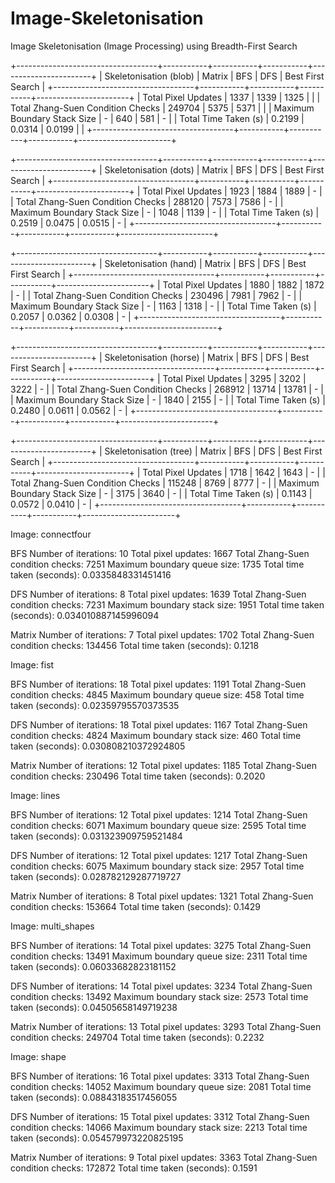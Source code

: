 # Image-Skeletonisation
Image Skeletonisation (Image Processing) using Breadth-First Search

+-----------------------------------+-----------+-----------+-----------+-----------------------+
| Skeletonisation (blob)            | Matrix    | BFS       | DFS       | Best First Search     |
+-----------------------------------+-----------+-----------+-----------+-----------------------+
| Total Pixel Updates               | 1337      | 1339      | 1325      |                       |
| Total Zhang-Suen Condition Checks | 249704    | 5375      | 5371      |                       |
| Maximum Boundary Stack Size       | -         | 640       | 581       | -                     |
| Total Time Taken (s)              | 0.2199    | 0.0314    | 0.0199    |                       |
+-----------------------------------+-----------+-----------+-----------+-----------------------+


+-----------------------------------+-----------+-----------+-----------+-----------------------+
| Skeletonisation (dots)            | Matrix    | BFS       | DFS       | Best First Search     |
+-----------------------------------+-----------+-----------+-----------+-----------------------+
| Total Pixel Updates               | 1923      | 1884      | 1889      | -                     |
| Total Zhang-Suen Condition Checks | 288120    | 7573      | 7586      | -                     |
| Maximum Boundary Stack Size       | -         | 1048      | 1139      | -                     |
| Total Time Taken (s)              | 0.2519    | 0.0475    | 0.0515    | -                     |
+-----------------------------------+-----------+-----------+-----------+-----------------------+


+-----------------------------------+-----------+-----------+-----------+-----------------------+
| Skeletonisation (hand)            | Matrix    | BFS       | DFS       | Best First Search     |
+-----------------------------------+-----------+-----------+-----------+-----------------------+
| Total Pixel Updates               | 1880      | 1882      | 1872      | -                     |
| Total Zhang-Suen Condition Checks | 230496    | 7981      | 7962      | -                     |
| Maximum Boundary Stack Size       | -         | 1163      | 1318      | -                     |
| Total Time Taken (s)              | 0.2057    | 0.0362    | 0.0308    | -                     |
+-----------------------------------+-----------+-----------+-----------+-----------------------+

+-----------------------------------+-----------+-----------+-----------+-----------------------+
| Skeletonisation (horse)           | Matrix    | BFS       | DFS       | Best First Search     |
+-----------------------------------+-----------+-----------+-----------+-----------------------+
| Total Pixel Updates               | 3295      | 3202      | 3222      | -                     |
| Total Zhang-Suen Condition Checks | 268912    | 13714     | 13781     | -                     |
| Maximum Boundary Stack Size       | -         | 1840      | 2155      | -                     |
| Total Time Taken (s)              | 0.2480    | 0.0611    | 0.0562    | -                     |
+-----------------------------------+-----------+-----------+-----------+-----------------------+


+-----------------------------------+-----------+-----------+-----------+-----------------------+
| Skeletonisation (tree)            | Matrix    | BFS       | DFS       | Best First Search     |
+-----------------------------------+-----------+-----------+-----------+-----------------------+
| Total Pixel Updates               | 1718      | 1642      | 1643      | -                     |
| Total Zhang-Suen Condition Checks | 115248    | 8769      | 8777      | -                     |
| Maximum Boundary Stack Size       | -         | 3175      | 3640      | -                     |
| Total Time Taken (s)              | 0.1143    | 0.0572    | 0.0410    | -                     |
+-----------------------------------+-----------+-----------+-----------+-----------------------+


Image: connectfour

BFS
Number of iterations: 10
Total pixel updates: 1667
Total Zhang-Suen condition checks: 7251
Maximum boundary queue size: 1735
Total time taken (seconds): 0.0335848331451416

DFS
Number of iterations: 8
Total pixel updates: 1639
Total Zhang-Suen condition checks: 7231
Maximum boundary stack size: 1951
Total time taken (seconds): 0.034010887145996094

Matrix
Number of iterations: 7
Total pixel updates: 1702
Total Zhang-Suen condition checks: 134456
Total time taken (seconds): 0.1218

Image: fist

BFS
Number of iterations: 18
Total pixel updates: 1191
Total Zhang-Suen condition checks: 4845
Maximum boundary queue size: 458
Total time taken (seconds): 0.02359795570373535

DFS
Number of iterations: 18
Total pixel updates: 1167
Total Zhang-Suen condition checks: 4824
Maximum boundary stack size: 460
Total time taken (seconds): 0.030808210372924805

Matrix
Number of iterations: 12
Total pixel updates: 1185
Total Zhang-Suen condition checks: 230496
Total time taken (seconds): 0.2020

Image: lines

BFS
Number of iterations: 12
Total pixel updates: 1214
Total Zhang-Suen condition checks: 6071
Maximum boundary queue size: 2595
Total time taken (seconds): 0.031323909759521484

DFS
Number of iterations: 12
Total pixel updates: 1217
Total Zhang-Suen condition checks: 6075
Maximum boundary stack size: 2957
Total time taken (seconds): 0.028782129287719727

Matrix
Number of iterations: 8
Total pixel updates: 1321
Total Zhang-Suen condition checks: 153664
Total time taken (seconds): 0.1429

Image: multi_shapes

BFS
Number of iterations: 14
Total pixel updates: 3275
Total Zhang-Suen condition checks: 13491
Maximum boundary queue size: 2311
Total time taken (seconds): 0.06033682823181152

DFS
Number of iterations: 14
Total pixel updates: 3234
Total Zhang-Suen condition checks: 13492
Maximum boundary stack size: 2573
Total time taken (seconds): 0.04505658149719238

Matrix
Number of iterations: 13
Total pixel updates: 3293
Total Zhang-Suen condition checks: 249704
Total time taken (seconds): 0.2232


Image: shape

BFS
Number of iterations: 16
Total pixel updates: 3313
Total Zhang-Suen condition checks: 14052
Maximum boundary queue size: 2081
Total time taken (seconds): 0.08843183517456055

DFS
Number of iterations: 15
Total pixel updates: 3312
Total Zhang-Suen condition checks: 14066
Maximum boundary stack size: 2213
Total time taken (seconds): 0.054579973220825195

Matrix
Number of iterations: 9
Total pixel updates: 3363
Total Zhang-Suen condition checks: 172872
Total time taken (seconds): 0.1591
